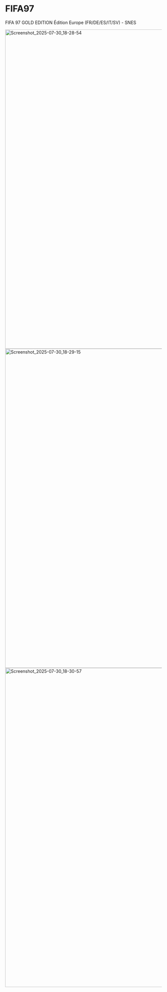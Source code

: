 # FIFA97
FIFA 97 GOLD EDITION  Édition Europe (FR/DE/ES/IT/SV) - SNES



<img width="1280" height="1024" alt="Screenshot_2025-07-30_18-28-54" src="https://github.com/user-attachments/assets/d1209739-655c-4013-8c6a-8b2a78fd056d" />



<img width="1280" height="1024" alt="Screenshot_2025-07-30_18-29-15" src="https://github.com/user-attachments/assets/fdfbea95-1058-41d0-b0b8-f4041244bc40" />



<img width="1280" height="1024" alt="Screenshot_2025-07-30_18-30-57" src="https://github.com/user-attachments/assets/0d0f1d6b-a56e-4143-adbe-73c9ef474dbc" />
